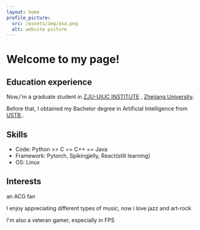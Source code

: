 ```yaml
---
layout: home
profile_picture:
  src: /assets/img/asa.png
  alt: website picture
---
```


<h1>
    Welcome to my page!</h1>
    
  
  <h2>Education experience</h2>
  <p>
     Now,i'm a graduate student in <a href="https://zjui.intl.zju.edu.cn/">ZJU-UIUC INSTITUTE</a> , <a href="https://www.zju.edu.cn/">Zhejiang University</a>.
  </p>
  <p>
   Before that, I obtained my Bachelor degree in Artificial Intelligence from <a href ="https://www.ustb.edu.cn/" > USTB </a>.
  </p>
  
  <h2>Skills</h2>
  <ul>
    <li>
        Code: Python >> C == C++ == Java
    </li>
    <li>
        Framework: Pytorch, Spikingjelly, React(still learning)
    </li>
    <li>
        OS: Linux
    </li>
  </ul>

  <h2>Interests</h2>
  <p>an ACG fan</p>
  <p>I enjoy appreciating different types of music, now i love jazz and art-rock</p>
  <p>I'm also a veteran gamer, especially in FPS</p>
  
